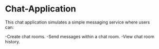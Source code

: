 # Chat-Application
This chat application simulates a simple messaging service where users can:

-Create chat rooms.
-Send messages within a chat room.
-View chat room history.
